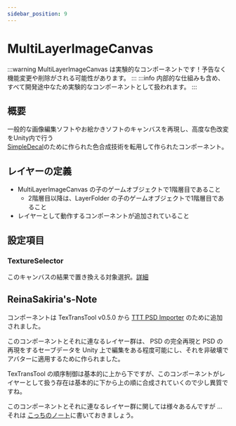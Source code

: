 ```yaml
---
sidebar_position: 9
---
```


# MultiLayerImageCanvas

:::warning
MultiLayerImageCanvas は実験的なコンポーネントです！予告なく機能変更や削除がされる可能性があります。
:::
:::info
内部的な仕組みも含め、すべて開発途中なため実験的なコンポーネントとして扱われます。
:::

## 概要

一般的な画像編集ソフトやお絵かきソフトのキャンバスを再現し、高度な色改変をUnity内で行う  
[SimpleDecal](/docs/Reference/SimpleDecal)のために作られた色合成技術を転用して作られたコンポーネント。

## レイヤーの定義

- MultiLayerImageCanvas の子のゲームオブジェクトで1階層目であること
  - 2階層目以降は、LayerFolder の子のゲームオブジェクトで1階層目であること
- レイヤーとして動作するコンポーネントが追加されていること

## 設定項目

### TextureSelector

このキャンバスの結果で置き換える対象選択。[詳細](../Common/TextureSelector.md)

## ReinaSakiria's-Note

コンポーネントは TexTransTool v0.5.0 から [TTT PSD Importer](/docs/Reference/TexTransToolPSDImporter.md) のために追加されました。

このコンポーネントとそれに連なるレイヤー群は、 PSD の完全再現と PSD の再現をするセーブデータを Unity 上で編集をある程度可能にし、それを非破壊でアバターに適用するために作られました。

TexTransTool の順序制御は基本的に上から下ですが、このコンポーネントがレイヤーとして扱う存在は基本的に下から上の順に合成されていくので少し異質ですね。

このコンポーネントとそれに連なるレイヤー群に関しては様々あるんですが ... それは [こっちのノート](/docs/Reference/TexTransToolPSDImporter.md#reinasakirias-note)に書いておきましょう。
